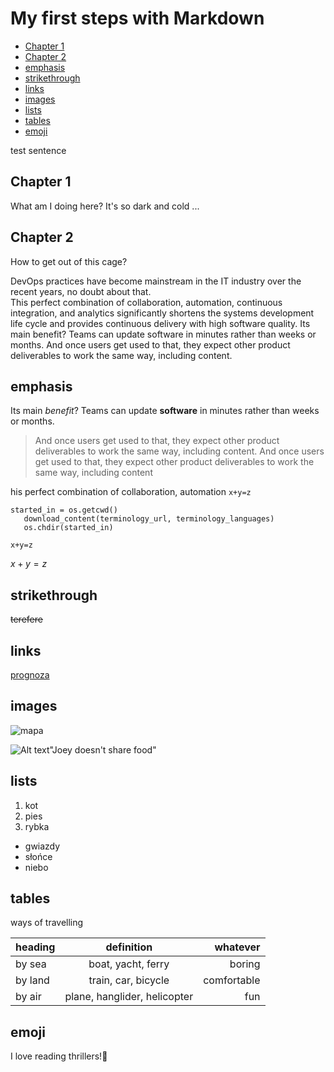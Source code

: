
# My first steps with Markdown<!-- omit in toc -->

- [Chapter 1](#chapter-1)
- [Chapter 2](#chapter-2)
- [emphasis](#emphasis)
- [strikethrough](#strikethrough)
- [links](#links)
- [images](#images)
- [lists](#lists)
- [tables](#tables)
- [emoji](#emoji)

test sentence

## Chapter 1

What am I doing here? It's so dark and cold ...

## Chapter 2

How to get out of this cage?

DevOps practices have become mainstream in the IT industry over the recent years, no doubt about that.   
This perfect combination of collaboration, automation, continuous integration, and analytics significantly shortens the systems development life cycle and provides continuous delivery with high software quality. Its main benefit? Teams can update software in minutes rather than weeks or months. And once users get used to that, they expect other product deliverables to work the same way, including content. 

## emphasis

 Its main *benefit*? Teams can update **software** in minutes rather than weeks or months.

 > And once users get used to that, they expect other product deliverables to work the same way, including content. 
 And once users get used to that, they expect other product deliverables to work the same way, including content

 his perfect combination of collaboration, automation `x+y=z`

 ```
 started_in = os.getcwd()
    download_content(terminology_url, terminology_languages)
    os.chdir(started_in)
```

```x+y=z```

$x+y=z$

## strikethrough

~~terefere~~

## links

[prognoza](https://meteo.pl/)

## images

![mapa](mostek.jpg)

![Alt text](joey.jpg-2.jpg)"Joey doesn't share food"



## lists

1. kot
2. pies
3. rybka

- gwiazdy
- słońce
- niebo

## tables
ways of travelling

|heading|definition|whatever|
|--------|:----------:|-------:|
|by sea|boat, yacht, ferry|boring|
|by land|train, car, bicycle|comfortable|
|by air|plane, hanglider, helicopter|fun

## emoji ##

 I love reading thrillers!💓 


